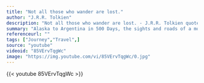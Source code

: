 ```yaml
---
title: "Not all those who wander are lost."
author: "J.R.R. Tolkien"
description: "Not all those who wander are lost. - J.R.R. Tolkien quotes from GetInspired365.com"
summary: "Alaska to Argentina in 500 Days, the sights and roads of a motorcycle journey, a one man video documentary of the craziest, most beautiful and intense roads the Western World has to offer.   Follow Alex Chacon from Texas, as he navigates through the dangerous and exciting Pan American route through the Americans on motorcycle, an Epic continuance to the famous motorcycle diaries with Ernesto Che Guevara."
referenceurl: ""
tags: ["Journey","Travel",]
source: "youtube"
videoid: "85VErvTqgWc"
image: "https://img.youtube.com/vi/85VErvTqgWc/0.jpg"
---
```


{{< youtube 85VErvTqgWc >}}
